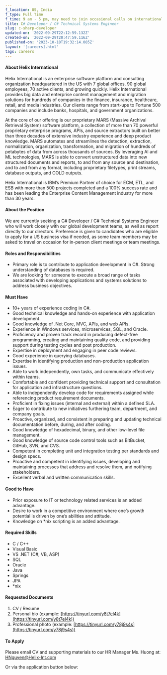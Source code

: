 ```yaml
---
f_location: US, India
f_type: Full Time
f_time: 9 am - 5 pm, may need to join occasional calls on international timezones.
title: C# Developer / C# Technical Systems Engineer
slug: c-sharp-developer
updated-on: '2022-09-29T22:12:59.132Z'
created-on: '2022-09-29T20:47:59.116Z'
published-on: '2023-10-18T19:32:14.085Z'
layout: '[careers].html'
tags: careers
---
```


#### About Helix International

Helix International is an enterprise software platform and consulting organization headquartered in the US with 7 global offices, 90 global employees, 70 active clients, and growing quickly. Helix International provides big data and enterprise content management and migration solutions for hundreds of companies in the finance, insurance, healthcare, retail, and media industries. Our clients range from start-ups to Fortune 500 companies and include banks, hospitals, and government organizations.

At the core of our offering is our proprietary MARS (Massive Archival Retrieval System) software platform, a collection of more than 70 powerful proprietary enterprise programs, APIs, and source extractors built on better than three decades of extensive industry experience and deep product knowledge. MARS automates and streamlines the detection, extraction, normalization, organization, transformation, and migration of hundreds of petabytes of data from across thousands of sources. By leveraging AI and ML technologies, MARS is able to convert unstructured data into new structured documents and reports, to and from any source and destination, and to and from any format, including proprietary filetypes, print streams, database outputs, and COLD outputs.

Helix International is IBM’s Premium Partner of choice for ECM, ETL, and ESB with more than 500 projects completed and a 100% success rate and has been leading the Enterprise Content Management industry for more than 30 years.

#### About the Position

We are currently seeking a C# Developer / C# Technical Systems Engineer who will work closely with our global development teams, as well as report directly to our directors. Preference is given to candidates who are eligible to apply for a US business visa if needed, as some team members may be asked to travel on occasion for in-person client meetings or team meetings.

#### Roles and Responsibilities

*   Primary role is to contribute to application development in C#. Strong understanding of databases is required.
*   We are looking for someone to execute a broad range of tasks associated with developing applications and systems solutions to address business objectives.

#### Must Have

*   10+ years of experience coding in C#.
*   Good technical knowledge and hands-on experience with application development.
*   Good knowledge of .Net Core, MVC, APIs, and web APIs.
*   Experience in Windows services, microservices, SQL, and Oracle.
*   Proficiency and proven track record in producing defect-free programming, creating and maintaining quality code, and providing support during testing cycles and post production.
*   Expertise in deployment and engaging in peer code reviews.
*   Good experience in querying databases.
*   Expertise in identifying production and non-production application issues.
*   Able to work independently, own tasks, and communicate effectively within teams.
*   Comfortable and confident providing technical support and consultation for application and infrastructure questions.
*   Able to independently develop code for requirements assigned while referencing product requirement documents.
*   Proficient in fixing issues (internal and external) within a defined SLA.
*   Eager to contribute to new initiatives furthering team, department, and company goals.
*   Proactive, organized, and consistent in preparing and updating technical documentation before, during, and after coding.
*   Good knowledge of hexadecimal, binary, and other low-level file management.
*   Good knowledge of source code control tools such as BitBucket, GitHub, SVN, and CVS.
*   Competent in completing unit and integration testing per standards and design specs.
*   Proactive and competent in identifying issues, developing and maintaining processes that address and resolve them, and notifying stakeholders.
*   Excellent verbal and written communication skills.

#### Good to Have

*   Prior exposure to IT or technology related services is an added advantage.
*   Desire to work in a competitive environment where one’s growth potential is driven by one’s abilities and attitude.
*   Knowledge on \*nix scripting is an added advantage.

#### Required Skills

*   C / C++
*   Visual Basic
*   VS .NET (C#, VB, ASP)
*   SQL
*   Oracle
*   Java
*   Springs
*   JPA
*   \*nix

#### Requested Documents

1.  CV / Resume
2.  Personal bio (example: [https://tinyurl.com/y8t7el4k](https://tinyurl.com/y8t7el4k))
3.  Professional photo (example: [https://tinyurl.com/y78j9s4s](https://tinyurl.com/y78j9s4s))

#### To Apply

Please email CV and supporting materials to our HR Manager Ms. Huong at: [HNguyen@Helix-Int.com](mailto:HNguyen@Helix-Int.com)

Or via the application button below:
